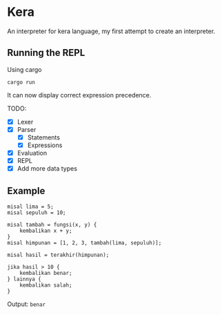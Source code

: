 # Kera

An interpreter for kera language, my first attempt to create an interpreter.

## Running the REPL

Using cargo
```shell
cargo run
```
It can now display correct expression precedence.

TODO:
- [x] Lexer
- [x] Parser
    - [x] Statements
    - [x] Expressions
- [x] Evaluation
- [x] REPL
- [x] Add more data types

## Example

```
misal lima = 5;
misal sepuluh = 10;

misal tambah = fungsi(x, y) {
    kembalikan x + y;
}
misal himpunan = [1, 2, 3, tambah(lima, sepuluh)];

misal hasil = terakhir(himpunan);

jika hasil > 10 {
    kembalikan benar;
} lainnya {
    kembalikan salah;
}
```

Output: `benar`
